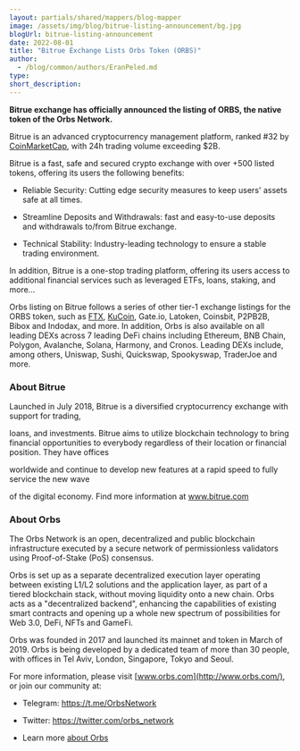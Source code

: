 ```yaml
---
layout: partials/shared/mappers/blog-mapper
image: /assets/img/blog/bitrue-listing-announcement/bg.jpg
blogUrl: bitrue-listing-announcement
date: 2022-08-01
title: "Bitrue Exchange Lists Orbs Token (ORBS)"
author:
  - /blog/common/authors/EranPeled.md
type:
short_description: 
---
```


**Bitrue exchange  has officially announced the listing of ORBS, the native token of the Orbs Network.**

Bitrue is an advanced cryptocurrency management platform, ranked #32 by [CoinMarketCap](https://coinmarketcap.com/rankings/exchanges/), with 24h trading volume exceeding $2B.

Bitrue is a fast, safe and secured crypto exchange with over +500 listed tokens, offering its users the following benefits:

-   Reliable Security: Cutting edge security measures to keep users' assets safe at all times.

-   Streamline Deposits and Withdrawals: fast and easy-to-use deposits and withdrawals to/from Bitrue exchange.

-   Technical Stability: Industry-leading technology to ensure a stable trading environment.

In addition, Bitrue is a one-stop trading platform, offering its users access to additional financial services such as leveraged ETFs, loans, staking, and more...

Orbs listing on Bitrue follows a series of other tier-1 exchange listings for the ORBS token, such as [FTX](https://www.orbs.com/ftx-exchange-lists-orbs-token-orbs/), [KuCoin](https://www.orbs.com/kucoin-exchange-lists-orbs-token-orbs/), Gate.io, Latoken, Coinsbit, P2PB2B, Bibox and Indodax, and more. In addition, Orbs is also available on all leading DEXs across 7 leading DeFi chains including Ethereum, BNB Chain, Polygon, Avalanche, Solana, Harmony, and Cronos. Leading DEXs include, among others, Uniswap, Sushi, Quickswap, Spookyswap, TraderJoe and more.

<div class='line-separator'></div>

### About Bitrue

Launched in July 2018, Bitrue is a diversified cryptocurrency exchange with support for trading,

loans, and investments. Bitrue aims to utilize blockchain technology to bring financial opportunities to everybody regardless of their location or financial position. They have offices

worldwide and continue to develop new features at a rapid speed to fully service the new wave

of the digital economy. Find more information at www.bitrue.com

<div class='line-separator'></div>

### About Orbs

The Orbs Network is an open, decentralized and public blockchain infrastructure executed by a secure network of permissionless validators using Proof-of-Stake (PoS) consensus.

Orbs is set up as a separate decentralized execution layer operating between existing L1/L2 solutions and the application layer, as part of a tiered blockchain stack, without moving liquidity onto a new chain. Orbs acts as a "decentralized backend", enhancing the capabilities of existing smart contracts and opening up a whole new spectrum of possibilities for Web 3.0, DeFi, NFTs and GameFi.

Orbs was founded in 2017 and launched its mainnet and token in March of 2019. Orbs is being developed by a dedicated team of more than 30 people, with offices in Tel Aviv, London, Singapore, Tokyo and Seoul.

For more information, please visit [www.orbs.com](http://www.orbs.com/), or join our community at:

-   Telegram: <https://t.me/OrbsNetwork>

-   Twitter: <https://twitter.com/orbs_network>

-   Learn more [about Orbs](https://www.orbs.com/Orbs-A-Re-introduction/)